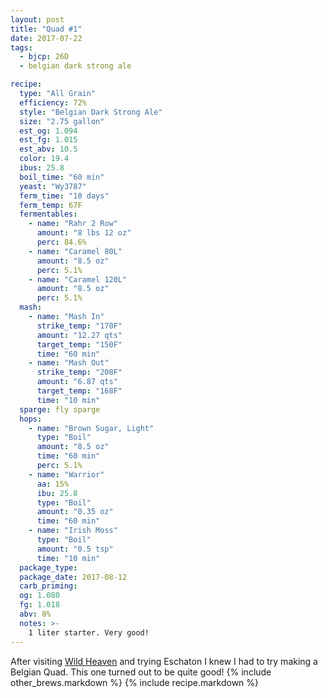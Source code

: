 ```yaml
---
layout: post
title: "Quad #1"
date: 2017-07-22
tags:
  - bjcp: 26D
  - belgian dark strong ale

recipe:
  type: "All Grain"
  efficiency: 72%
  style: "Belgian Dark Strong Ale"
  size: "2.75 gallon"
  est_og: 1.094
  est_fg: 1.015
  est_abv: 10.5
  color: 19.4
  ibus: 25.8
  boil_time: "60 min"
  yeast: "Wy3787"
  ferm_time: "10 days"
  ferm_temp: 67F
  fermentables:
    - name: "Rahr 2 Row"
      amount: "8 lbs 12 oz"
      perc: 84.6%
    - name: "Caramel 80L"
      amount: "8.5 oz"
      perc: 5.1%
    - name: "Caramel 120L"
      amount: "8.5 oz"
      perc: 5.1%
  mash:
    - name: "Mash In"
      strike_temp: "170F"
      amount: "12.27 qts"
      target_temp: "150F"
      time: "60 min"
    - name: "Mash Out"
      strike_temp: "208F"
      amount: "6.87 qts"
      target_temp: "168F"
      time: "10 min"
  sparge: fly sparge
  hops:
    - name: "Brown Sugar, Light"
      type: "Boil"
      amount: "8.5 oz"
      time: "60 min"
      perc: 5.1%
    - name: "Warrior"
      aa: 15%
      ibu: 25.8
      type: "Boil"
      amount: "0.35 oz"
      time: "60 min"
    - name: "Irish Moss"
      type: "Boil"
      amount: "0.5 tsp"
      time: "10 min"
  package_type: 
  package_date: 2017-08-12
  carb_priming: 
  og: 1.080
  fg: 1.018
  abv: 8%
  notes: >-
    1 liter starter. Very good!
---
```

After visiting [Wild Heaven](https://wildheavenbeer.com) and trying Eschaton I knew I had to try making a Belgian Quad. This one turned out to be quite good!
{% include other_brews.markdown %}
{% include recipe.markdown %}
